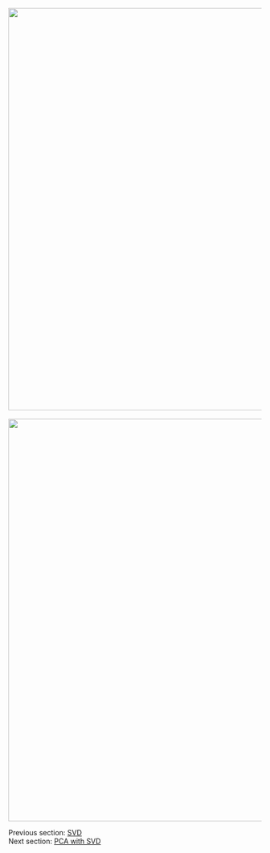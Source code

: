 <div align="center"><br><img src="http://i.imgur.com/G3Vhe9t.png" width = "800"/> <br></div>
<div align="center"><br><img src="http://i.imgur.com/kL1kv1Q.png" width = "800"/> <br></div>

Previous section: [SVD](met-svd2)<br>
Next section: [PCA with SVD](met-pca2)